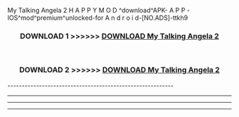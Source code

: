  My Talking Angela 2  H A P P Y M O D ^download^APK- A P P -IOS^mod^premium^unlocked-for A n d r o i d-[NO.ADS]-ttkh9



<div align="center">

<h3>DOWNLOAD 1 >>>>>> <a href="https://en-mod.web.app/?en= My Talking Angela 2 ">DOWNLOAD My Talking Angela 2  </a></h3><br>

<h3>DOWNLOAD 2 >>>>>> <a href="https://en-mod.web.app/?en= My Talking Angela 2 ">DOWNLOAD My Talking Angela 2  </a></h3>

</div>
----------------------------------------------------------

----------------------------------------------------------

----------------------------------------------------------

----------------------------------------------------------



